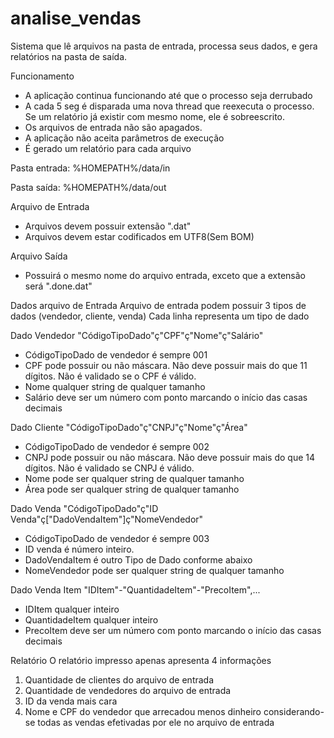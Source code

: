 # analise_vendas

Sistema que lê arquivos na pasta de entrada, processa seus dados, e gera relatórios na pasta de saída.

Funcionamento
- A aplicação continua funcionando até que o processo seja derrubado
- A cada 5 seg é disparada uma nova thread que reexecuta o processo. Se um relatório já existir com mesmo nome, ele é sobreescrito.
- Os arquivos de entrada não são apagados.
- A aplicação não aceita parâmetros de execução
- É gerado um relatório para cada arquivo


Pasta entrada: %HOMEPATH%/data/in

Pasta saída: %HOMEPATH%/data/out

Arquivo de Entrada
- Arquivos devem possuir extensão ".dat"
- Arquivos devem estar codificados em UTF8(Sem BOM)

Arquivo Saída
- Possuirá o mesmo nome do arquivo entrada, exceto que a extensão será ".done.dat"


Dados arquivo de Entrada
Arquivo de entrada podem possuir 3 tipos de dados (vendedor, cliente, venda)
Cada linha representa um tipo de dado

Dado Vendedor "CódigoTipoDado"ç"CPF"ç"Nome"ç"Salário"
- CódigoTipoDado de vendedor é sempre 001
- CPF pode possuir ou não máscara. Não deve possuir mais do que 11 dígitos. Não é validado se o CPF é válido.
- Nome qualquer string de qualquer tamanho
- Salário deve ser um número com ponto marcando o início das casas decimais

Dado Cliente "CódigoTipoDado"ç"CNPJ"ç"Nome"ç"Área"
- CódigoTipoDado de vendedor é sempre 002
- CNPJ pode possuir ou não máscara. Não deve possuir mais do que 14 dígitos. Não é validado se CNPJ é válido.
- Nome pode ser qualquer string de qualquer tamanho
- Área pode ser qualquer string de qualquer tamanho

Dado Venda "CódigoTipoDado"ç"ID Venda"ç["DadoVendaItem"]ç"NomeVendedor"
- CódigoTipoDado de vendedor é sempre 003
- ID venda é número inteiro.
- DadoVendaItem é outro Tipo de Dado conforme abaixo
- NomeVendedor pode ser qualquer string de qualquer tamanho

Dado Venda Item "IDItem"-"QuantidadeItem"-"PrecoItem",...
- IDItem qualquer inteiro
- QuantidadeItem qualquer inteiro
- PrecoItem deve ser um número com ponto marcando o início das casas decimais


Relatório
O relatório impresso apenas apresenta 4 informações
1. Quantidade de clientes do arquivo de entrada
2. Quantidade de vendedores do arquivo de entrada
3. ID da venda mais cara
4. Nome e CPF do vendedor que arrecadou menos dinheiro considerando-se todas as vendas efetivadas por ele no arquivo de entrada


